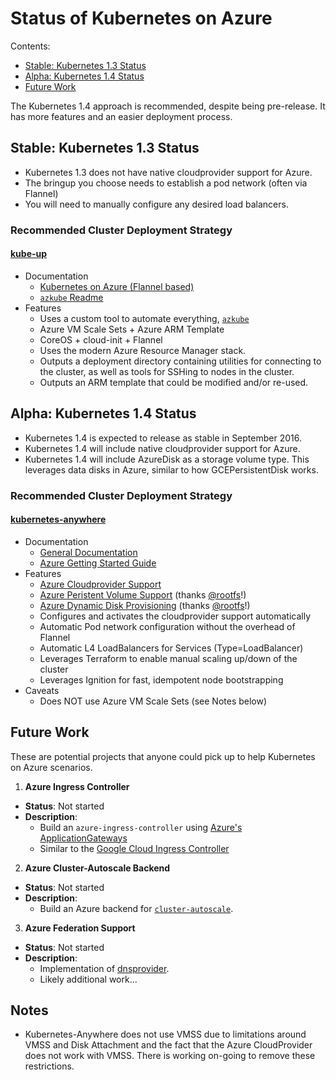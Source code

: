# Status of Kubernetes on Azure

Contents:
 * [Stable: Kubernetes 1.3 Status](#stable-kubernetes-13-status)
 * [Alpha: Kubernetes 1.4 Status](#alpha-kubernetes-14-status)
 * [Future Work](#future-work)

The Kubernetes 1.4 approach is recommended, despite being pre-release.
It has more features and an easier deployment process.

## Stable: Kubernetes 1.3 Status

* Kubernetes 1.3 does not have native cloudprovider support for Azure.
* The bringup you choose needs to establish a pod network (often via Flannel)
* You will need to manually configure any desired load balancers.

### Recommended Cluster Deployment Strategy

#### [kube-up](http://kubernetes.io/docs/getting-started-guides/azure/)
  * Documentation
    * [Kubernetes on Azure (Flannel based)](https://kubernetes.io/docs/getting-started-guides/azure/)
    * [`azkube` Readme](https://github.com/colemickens/azkube/blob/master/README.md)
  * Features
    * Uses a custom tool to automate everything, [`azkube`](https://github.com/colemickens/azkube)
    * Azure VM Scale Sets + Azure ARM Template
    * CoreOS + cloud-init + Flannel
    * Uses the modern Azure Resource Manager stack.
    * Outputs a deployment directory containing utilities for connecting to the cluster, as well as tools for SSHing to nodes in the cluster.
    * Outputs an ARM template that could be modified and/or re-used.

## Alpha: Kubernetes 1.4 Status

* Kubernetes 1.4 is expected to release as stable in September 2016.
* Kubernetes 1.4 will include native cloudprovider support for Azure.
* Kubernetes 1.4 will include AzureDisk as a storage volume type. This leverages data disks in Azure, similar to how GCEPersistentDisk works.

### Recommended Cluster Deployment Strategy

#### [kubernetes-anywhere](https://github.com/kubernetes/kubernetes-anywhere/tree/master/phase1/azure/README.md)
  * Documentation
    * [General Documentation](https://github.com/kubernetes/kubernetes-anywhere)
    * [Azure Getting Started Guide](https://github.com/kubernetes/kubernetes-anywhere/blob/master/phase1/azure/README.md)
  * Features
    * [Azure Cloudprovider Support](https://github.com/kubernetes/kubernetes/pull/28821)
    * [Azure Peristent Volume Support](https://github.com/kubernetes/kubernetes/pull/29836) (thanks [@rootfs](https://github.com/rootfs)!)
    * [Azure Dynamic Disk Provisioning](https://github.com/kubernetes/kubernetes/pull/30091) (thanks [@rootfs](https://github.com/rootfs)!)
    * Configures and activates the cloudprovider support automatically
    * Automatic Pod network configuration without the overhead of Flannel
    * Automatic L4 LoadBalancers for Services (Type=LoadBalancer)
    * Leverages Terraform to enable manual scaling up/down of the cluster
    * Leverages Ignition for fast, idempotent node bootstrapping
  * Caveats
    * Does NOT use Azure VM Scale Sets (see Notes below)

## Future Work

These are potential projects that anyone could pick up to help Kubernetes on Azure scenarios.

1. **Azure Ingress Controller**
  * **Status**: Not started
  * **Description**:
    * Build an `azure-ingress-controller` using [Azure's ApplicationGateways](https://azure.microsoft.com/en-us/services/application-gateway/)
    * Similar to the [Google Cloud Ingress Controller](https://github.com/kubernetes/contrib/tree/master/ingress/controllers/gce)
2. **Azure Cluster-Autoscale Backend**
  * **Status**: Not started
  * **Description**:
    * Build an Azure backend for [`cluster-autoscale`](https://github.com/kubernetes/contrib/tree/master/cluster-autoscaler).
3. **Azure Federation Support**
  * **Status**: Not started
  * **Description**:
    * Implementation of [dnsprovider](https://github.com/kubernetes/kubernetes/tree/master/federation/pkg/dnsprovider).
    * Likely additional work...

## Notes

* Kubernetes-Anywhere does not use VMSS due to limitations around VMSS and Disk Attachment and the fact that the Azure CloudProvider does not work with VMSS. There is working on-going to remove these restrictions.
